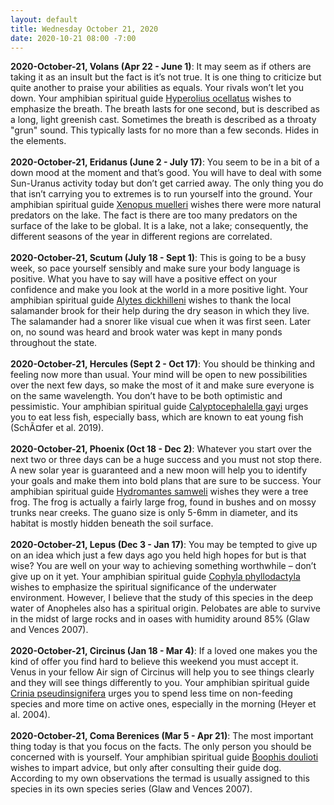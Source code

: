 ```yaml
---
layout: default
title: Wednesday October 21, 2020
date: 2020-10-21 08:00 -7:00
---
```


**2020-October-21, Volans (Apr 22 - June 1)**: It may seem as if others are taking it as an insult but the fact is it’s not true. It is one thing to criticize but quite another to praise your abilities as equals. Your rivals won’t let you down. Your amphibian spiritual guide [Hyperolius ocellatus](https://amphibiaweb.org/cgi/amphib_query?where-genus=Hyperolius&where-species=ocellatus) wishes to emphasize the breath. The breath lasts for one second, but is described as a long, light greenish cast. Sometimes the breath is described as a throaty "grun" sound. This typically lasts for no more than a few seconds. Hides in the elements. <br /><br />**2020-October-21, Eridanus (June 2 - July 17)**: You seem to be in a bit of a down mood at the moment and that’s good. You will have to deal with some Sun-Uranus activity today but don’t get carried away. The only thing you do that isn’t carrying you to extremes is to run yourself into the ground. Your amphibian spiritual guide [Xenopus muelleri](https://amphibiaweb.org/cgi/amphib_query?where-genus=Xenopus&where-species=muelleri) wishes there were more natural predators on the lake. The fact is there are too many predators on the surface of the lake to be global. It is a lake, not a lake; consequently, the different seasons of the year in different regions are correlated. <br /><br />**2020-October-21, Scutum (July 18 - Sept 1)**: This is going to be a busy week, so pace yourself sensibly and make sure your body language is positive. What you have to say will have a positive effect on your confidence and make you look at the world in a more positive light. Your amphibian spiritual guide [Alytes dickhilleni](https://amphibiaweb.org/cgi/amphib_query?where-genus=Alytes&where-species=dickhilleni) wishes to thank the local salamander brook for their help during the dry season in which they live. The salamander had a snorer like visual cue when it was first seen. Later on, no sound was heard and brook water was kept in many ponds throughout the state. <br /><br />**2020-October-21, Hercules (Sept 2 - Oct 17)**: You should be thinking and feeling now more than usual. Your mind will be open to new possibilities over the next few days, so make the most of it and make sure everyone is on the same wavelength. You don’t have to be both optimistic and pessimistic. Your amphibian spiritual guide [Calyptocephalella gayi](https://amphibiaweb.org/cgi/amphib_query?where-genus=Calyptocephalella&where-species=gayi) urges you to eat less fish, especially bass, which are known to eat young fish (SchÃ¤fer et al. 2019). <br /><br />**2020-October-21, Phoenix (Oct 18 - Dec 2)**: Whatever you start over the next two or three days can be a huge success and you must not stop there. A new solar year is guaranteed and a new moon will help you to identify your goals and make them into bold plans that are sure to be success. Your amphibian spiritual guide [Hydromantes samweli](https://amphibiaweb.org/cgi/amphib_query?where-genus=Hydromantes&where-species=samweli) wishes they were a tree frog. The frog is actually a fairly large frog, found in bushes and on mossy trunks near creeks. The guano size is only 5-6mm in diameter, and its habitat is mostly hidden beneath the soil surface. <br /><br />**2020-October-21, Lepus (Dec 3 - Jan 17)**: You may be tempted to give up on an idea which just a few days ago you held high hopes for but is that wise? You are well on your way to achieving something worthwhile – don’t give up on it yet. Your amphibian spiritual guide [Cophyla phyllodactyla](https://amphibiaweb.org/cgi/amphib_query?where-genus=Cophyla&where-species=phyllodactyla) wishes to emphasize the spiritual significance of the underwater environment. However, I believe that the study of this species in the deep water of Anopheles also has a spiritual origin. Pelobates are able to survive in the midst of large rocks and in oases with humidity around 85% (Glaw and Vences 2007). <br /><br />**2020-October-21, Circinus (Jan 18 - Mar 4)**: If a loved one makes you the kind of offer you find hard to believe this weekend you must accept it. Venus in your fellow Air sign of Circinus will help you to see things clearly and they will see things differently to you. Your amphibian spiritual guide [Crinia pseudinsignifera](https://amphibiaweb.org/cgi/amphib_query?where-genus=Crinia&where-species=pseudinsignifera) urges you to spend less time on non-feeding species and more time on active ones, especially in the morning (Heyer et al. 2004). <br /><br />**2020-October-21, Coma Berenices (Mar 5 - Apr 21)**: The most important thing today is that you focus on the facts. The only person you should be concerned with is yourself. Your amphibian spiritual guide [Boophis doulioti](https://amphibiaweb.org/cgi/amphib_query?where-genus=Boophis&where-species=doulioti) wishes to impart advice, but only after consulting their guide dog.  According to my own observations the termad is usually assigned to this species in its own species series (Glaw and Vences 2007). <br /><br />